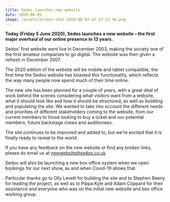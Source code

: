 ```yaml
---
title: Sedos launches new website
date: 2020-06-05
image: /assets/screen-shot-2020-06-02-at-17.52.46.png
---
```

**Today (Friday 5 June 2020), Sedos launches a new website – the first major overhaul of our online presence in 13 years.**

Sedos’ first website went live in December 2003, making the society one of the first amateur companies to go digital. The website was then given a refresh in December 2007.

The 2020 edition of the website will be mobile and tablet compatible, the first time the Sedos website has boasted this functionality, which reflects the way many people now spend much of their time online. 

The new site has been planned for a couple of years, with a great deal of work behind the scenes considering what visitors want from a website, what it should look like and how it should be structured, as well as buildilng and populating the site. We wanted to take into account the different needs and priorities of different stakeholders coming to the website, from our current members to those looking to buy a ticket and our potential members, future backstage crews and auditionees.

The site continues to be improved and added to, but we're excited that it is finally ready to reveal to the world.

If you have any feedback on the new website or find any broken links, please do email us at [newwebsite@sedos.co.uk](newwebsite@sedos.co.uk)

Sedos will also be launching a new box office system when we open bookings for our next show, as and when Covid-19 allows that. 

Particular thanks go to Olly Levett for building the site and to Stephen Beeny for leading the project, as well as to Pippa Kyle and Adam Coppard for their assistance and everyone who was on the initial new website and box office working group.